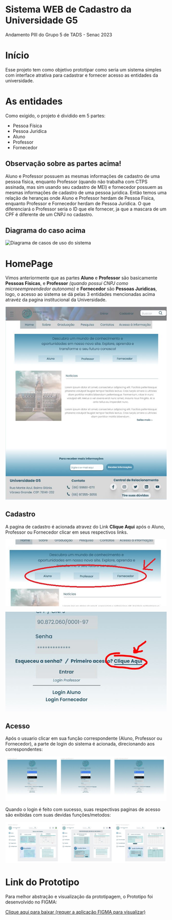 # Sistema WEB de Cadastro da Universidade G5
Andamento PIII do Grupo 5 de TADS - Senac 2023

# Início
Esse projeto tem como objetivo prototipar como seria um sistema simples com interface atrativa para cadastrar e fornecer acesso as entidades da universidade.

# As entidades
Como exigido, o projeto é dividido em 5 partes:
- Pessoa Física
- Pessoa Juridica
- Aluno
- Professor
- Fornecedor

## Observação sobre as partes acima! ##

Aluno e Professor possuem as mesmas informações de cadastro de uma pessoa física, enquanto Professor (quando não trabalha com CTPS assinada, mas sim usando seu cadastro de MEI) e fornecedor possuem as mesmas informações de cadastro de uma pessoa juridica. Então temos uma relação de heranças onde Aluno e Professor herdam de Pessoa Fisica, enquanto Professor e Fornecedor herdam de Pessoa Juridica. O que diferenciará o Professor seria o ID que ele fornecer, ja que a mascara de um CPF é diferente de um CNPJ no cadastro.

## Diagrama do caso acima ##

![Diagrama de casos de uso do sistema](/image/diagramn.JPG)

# HomePage

Vimos anteriormente que as partes **Aluno** e **Professor** são basicamente **Pessoas Físicas**, e **Professor** *(quando possui CNPJ como microeempreendedor autonomo)* e **Fornecedor** são **Pessoas Juridicas**, logo, o acesso ao sistema se dá pelas 3 entidades mencionadas acima atravéz da pagina institucional da Universidade.

![Pagina Principal](/image/hp.JPG)

## Cadastro ##

A pagina de cadastro é acionada atravez do Link **Clique Aqui** após o Aluno, Professor ou Fornecedor clicar em seus respectivos links.

![Passo Cadastro 1](/image/passocadastro1.JPG)

![Passo Cadastro 2](/image/passocadastro2.JPG)

## Acesso ##

Após o usuario clicar em sua função correspondente (Aluno, Professor ou Fornecedor), a parte de login do sistema é acionada, direcionando aos correspondentes:

![Paginas de Login](/image/logins.JPG)

Quando o login é feito com sucesso, suas respectivas paginas de acesso são exibidas com suas devidas funções/metodos:

![Paginas de Login](/image/acessos.JPG)



# Link do Prototipo #

Para melhor abstração e visualização da prototipagem, o Prototipo foi desenvolvido no FIGMA:

[Clique aqui para baixar (requer a aplicação FIGMA para visualizar)](/G5-FINAL.fig)


